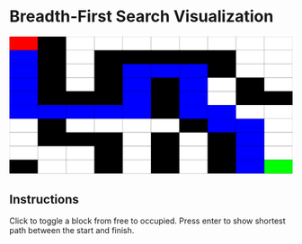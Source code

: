 # Breadth-First Search Visualization

![Bread-First Search Visual](/images/breadth-first-search.png)

## Instructions

Click to toggle a block from free to occupied. Press enter to show shortest path between the start and finish.